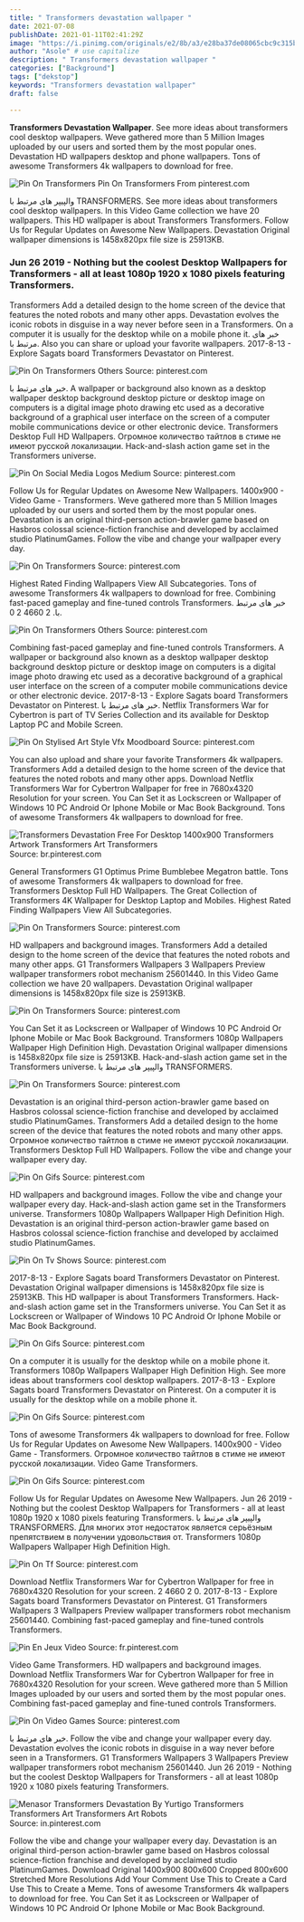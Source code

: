 ```yaml
---
title: " Transformers devastation wallpaper "
date: 2021-07-08
publishDate: 2021-01-11T02:41:29Z
image: "https://i.pinimg.com/originals/e2/8b/a3/e28ba37de08065cbc9c315b1ba7935c9.jpg"
author: "Asole" # use capitalize
description: " Transformers devastation wallpaper "
categories: ["Background"]
tags: ["dekstop"]
keywords: "Transformers devastation wallpaper"
draft: false

---
```



**Transformers Devastation Wallpaper**. See more ideas about transformers cool desktop wallpapers. Weve gathered more than 5 Million Images uploaded by our users and sorted them by the most popular ones. Devastation HD wallpapers desktop and phone wallpapers. Tons of awesome Transformers 4k wallpapers to download for free.

![Pin On Transformers](https://i.pinimg.com/originals/46/e8/3a/46e83a732f61c28d26d62393f4c186c1.jpg "Pin On Transformers")
Pin On Transformers From pinterest.com


والپیپر های مرتبط با TRANSFORMERS. See more ideas about transformers cool desktop wallpapers. In this Video Game collection we have 20 wallpapers. This HD wallpaper is about Transformers Transformers. Follow Us for Regular Updates on Awesome New Wallpapers. Devastation Original wallpaper dimensions is 1458x820px file size is 25913KB.

### Jun 26 2019 - Nothing but the coolest Desktop Wallpapers for Transformers - all at least 1080p 1920 x 1080 pixels featuring Transformers.

Transformers Add a detailed design to the home screen of the device that features the noted robots and many other apps. Devastation evolves the iconic robots in disguise in a way never before seen in a Transformers. On a computer it is usually for the desktop while on a mobile phone it. خبر های مرتبط با. Also you can share or upload your favorite wallpapers. 2017-8-13 - Explore Sagats board Transformers Devastator on Pinterest.


![Pin On Transformers Others](https://i.pinimg.com/originals/d5/38/3e/d5383e7b5ac87dbe153d84221ddc6b44.jpg "Pin On Transformers Others")
Source: pinterest.com

خبر های مرتبط با. A wallpaper or background also known as a desktop wallpaper desktop background desktop picture or desktop image on computers is a digital image photo drawing etc used as a decorative background of a graphical user interface on the screen of a computer mobile communications device or other electronic device. Transformers Desktop Full HD Wallpapers. Огромное количество тайтлов в стиме не имеют русской локализации. Hack-and-slash action game set in the Transformers universe.

![Pin On Social Media Logos Medium](https://i.pinimg.com/originals/38/5b/72/385b72a1d5c9649940ffbfea2099a049.jpg "Pin On Social Media Logos Medium")
Source: pinterest.com

Follow Us for Regular Updates on Awesome New Wallpapers. 1400x900 - Video Game - Transformers. Weve gathered more than 5 Million Images uploaded by our users and sorted them by the most popular ones. Devastation is an original third-person action-brawler game based on Hasbros colossal science-fiction franchise and developed by acclaimed studio PlatinumGames. Follow the vibe and change your wallpaper every day.

![Pin On Transformers](https://i.pinimg.com/originals/de/02/67/de0267758ad99652f1d4af19919ca1a4.png "Pin On Transformers")
Source: pinterest.com

Highest Rated Finding Wallpapers View All Subcategories. Tons of awesome Transformers 4k wallpapers to download for free. Combining fast-paced gameplay and fine-tuned controls Transformers. خبر های مرتبط با. 2 4660 2 0.

![Pin On Transformers Others](https://i.pinimg.com/originals/b8/1e/4a/b81e4a8ea56ee1153fb18d400c11d9c3.jpg "Pin On Transformers Others")
Source: pinterest.com

Combining fast-paced gameplay and fine-tuned controls Transformers. A wallpaper or background also known as a desktop wallpaper desktop background desktop picture or desktop image on computers is a digital image photo drawing etc used as a decorative background of a graphical user interface on the screen of a computer mobile communications device or other electronic device. 2017-8-13 - Explore Sagats board Transformers Devastator on Pinterest. خبر های مرتبط با. Netflix Transformers War for Cybertron is part of TV Series Collection and its available for Desktop Laptop PC and Mobile Screen.

![Pin On Stylised Art Style Vfx Moodboard](https://i.pinimg.com/originals/11/be/bc/11bebc2a95f44a4490e060c56b150a96.jpg "Pin On Stylised Art Style Vfx Moodboard")
Source: pinterest.com

You can also upload and share your favorite Transformers 4k wallpapers. Transformers Add a detailed design to the home screen of the device that features the noted robots and many other apps. Download Netflix Transformers War for Cybertron Wallpaper for free in 7680x4320 Resolution for your screen. You Can Set it as Lockscreen or Wallpaper of Windows 10 PC Android Or Iphone Mobile or Mac Book Background. Tons of awesome Transformers 4k wallpapers to download for free.

![Transformers Devastation Free For Desktop 1400x900 Transformers Artwork Transformers Art Transformers](https://i.pinimg.com/originals/c6/59/8c/c6598c038c4e633a2cf9370cf44259e9.jpg "Transformers Devastation Free For Desktop 1400x900 Transformers Artwork Transformers Art Transformers")
Source: br.pinterest.com

General Transformers G1 Optimus Prime Bumblebee Megatron battle. Tons of awesome Transformers 4k wallpapers to download for free. Transformers Desktop Full HD Wallpapers. The Great Collection of Transformers 4K Wallpaper for Desktop Laptop and Mobiles. Highest Rated Finding Wallpapers View All Subcategories.

![Pin On Transformers](https://i.pinimg.com/474x/50/58/d3/5058d396e03a214c05caf66eabb41bd2.jpg "Pin On Transformers")
Source: pinterest.com

HD wallpapers and background images. Transformers Add a detailed design to the home screen of the device that features the noted robots and many other apps. G1 Transformers Wallpapers 3 Wallpapers Preview wallpaper transformers robot mechanism 25601440. In this Video Game collection we have 20 wallpapers. Devastation Original wallpaper dimensions is 1458x820px file size is 25913KB.

![Pin On Transformers](https://i.pinimg.com/originals/98/4e/c7/984ec71692c63f6573b6fbbb84d91c39.jpg "Pin On Transformers")
Source: pinterest.com

You Can Set it as Lockscreen or Wallpaper of Windows 10 PC Android Or Iphone Mobile or Mac Book Background. Transformers 1080p Wallpapers Wallpaper High Definition High. Devastation Original wallpaper dimensions is 1458x820px file size is 25913KB. Hack-and-slash action game set in the Transformers universe. والپیپر های مرتبط با TRANSFORMERS.

![Pin On Transformers](https://i.pinimg.com/originals/ca/dc/c1/cadcc1efe4b88a5036183ac2b57cbd81.jpg "Pin On Transformers")
Source: pinterest.com

Devastation is an original third-person action-brawler game based on Hasbros colossal science-fiction franchise and developed by acclaimed studio PlatinumGames. Transformers Add a detailed design to the home screen of the device that features the noted robots and many other apps. Огромное количество тайтлов в стиме не имеют русской локализации. Transformers Desktop Full HD Wallpapers. Follow the vibe and change your wallpaper every day.

![Pin On Gifs](https://i.pinimg.com/150x150/86/47/e9/8647e995ff637dbc259fb0f0c4cc72ed.jpg "Pin On Gifs")
Source: pinterest.com

HD wallpapers and background images. Follow the vibe and change your wallpaper every day. Hack-and-slash action game set in the Transformers universe. Transformers 1080p Wallpapers Wallpaper High Definition High. Devastation is an original third-person action-brawler game based on Hasbros colossal science-fiction franchise and developed by acclaimed studio PlatinumGames.

![Pin On Tv Shows](https://i.pinimg.com/originals/42/74/89/42748946f895c73fb61d68d1041082ef.jpg "Pin On Tv Shows")
Source: pinterest.com

2017-8-13 - Explore Sagats board Transformers Devastator on Pinterest. Devastation Original wallpaper dimensions is 1458x820px file size is 25913KB. This HD wallpaper is about Transformers Transformers. Hack-and-slash action game set in the Transformers universe. You Can Set it as Lockscreen or Wallpaper of Windows 10 PC Android Or Iphone Mobile or Mac Book Background.

![Pin On Gifs](https://i.pinimg.com/originals/0d/0b/38/0d0b38d4abff40a818ead55b76b6c56f.gif "Pin On Gifs")
Source: pinterest.com

On a computer it is usually for the desktop while on a mobile phone it. Transformers 1080p Wallpapers Wallpaper High Definition High. See more ideas about transformers cool desktop wallpapers. 2017-8-13 - Explore Sagats board Transformers Devastator on Pinterest. On a computer it is usually for the desktop while on a mobile phone it.

![Pin On Gifs](https://i.pinimg.com/originals/b6/1d/97/b61d9783bf1e8756a55bf7fec5ab8d43.gif "Pin On Gifs")
Source: pinterest.com

Tons of awesome Transformers 4k wallpapers to download for free. Follow Us for Regular Updates on Awesome New Wallpapers. 1400x900 - Video Game - Transformers. Огромное количество тайтлов в стиме не имеют русской локализации. Video Game Transformers.

![Pin On Gifs](https://i.pinimg.com/originals/be/a3/03/bea3037974aedbdfdf7ae32fb9551913.gif "Pin On Gifs")
Source: pinterest.com

Follow Us for Regular Updates on Awesome New Wallpapers. Jun 26 2019 - Nothing but the coolest Desktop Wallpapers for Transformers - all at least 1080p 1920 x 1080 pixels featuring Transformers. والپیپر های مرتبط با TRANSFORMERS. Для многих этот недостаток является серьёзным препятствием в получении удовольствия от. Transformers 1080p Wallpapers Wallpaper High Definition High.

![Pin On Tf](https://i.pinimg.com/originals/91/a4/9d/91a49dec289b711aa2f62b3497e41c77.jpg "Pin On Tf")
Source: pinterest.com

Download Netflix Transformers War for Cybertron Wallpaper for free in 7680x4320 Resolution for your screen. 2 4660 2 0. 2017-8-13 - Explore Sagats board Transformers Devastator on Pinterest. G1 Transformers Wallpapers 3 Wallpapers Preview wallpaper transformers robot mechanism 25601440. Combining fast-paced gameplay and fine-tuned controls Transformers.

![Pin En Jeux Video](https://i.pinimg.com/originals/2e/a2/af/2ea2afa3de8708e720aae5ec37ba7c64.jpg "Pin En Jeux Video")
Source: fr.pinterest.com

Video Game Transformers. HD wallpapers and background images. Download Netflix Transformers War for Cybertron Wallpaper for free in 7680x4320 Resolution for your screen. Weve gathered more than 5 Million Images uploaded by our users and sorted them by the most popular ones. Combining fast-paced gameplay and fine-tuned controls Transformers.

![Pin On Video Games](https://i.pinimg.com/originals/02/11/b6/0211b6ba4313bc13dc1776ed8dde4333.png "Pin On Video Games")
Source: pinterest.com

خبر های مرتبط با. Follow the vibe and change your wallpaper every day. Devastation evolves the iconic robots in disguise in a way never before seen in a Transformers. G1 Transformers Wallpapers 3 Wallpapers Preview wallpaper transformers robot mechanism 25601440. Jun 26 2019 - Nothing but the coolest Desktop Wallpapers for Transformers - all at least 1080p 1920 x 1080 pixels featuring Transformers.

![Menasor Transformers Devastation By Yurtigo Transformers Transformers Art Transformers Art Robots](https://i.pinimg.com/originals/e2/8b/a3/e28ba37de08065cbc9c315b1ba7935c9.jpg "Menasor Transformers Devastation By Yurtigo Transformers Transformers Art Transformers Art Robots")
Source: in.pinterest.com

Follow the vibe and change your wallpaper every day. Devastation is an original third-person action-brawler game based on Hasbros colossal science-fiction franchise and developed by acclaimed studio PlatinumGames. Download Original 1400x900 800x600 Cropped 800x600 Stretched More Resolutions Add Your Comment Use This to Create a Card Use This to Create a Meme. Tons of awesome Transformers 4k wallpapers to download for free. You Can Set it as Lockscreen or Wallpaper of Windows 10 PC Android Or Iphone Mobile or Mac Book Background.

